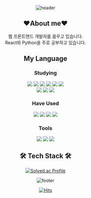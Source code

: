 <div align="center">
    
![header](https://capsule-render.vercel.app/api?type=egg&color=auto&height=250&section=header&text=dobbymin&fontSize=90)

## ❤️About me❤️
웹 프론트엔드 개발자를 꿈꾸고 있습니다. <br>
React와 Python을 주로 공부하고 있습니다.

## My Language

### Studying

<img src="https://img.shields.io/badge/HTML-E34F26?style=flat-square&logo=HTML5&logoColor=white"/>
<img src="https://img.shields.io/badge/CSS-1572B6?style=flat-square&logo=CSS3&logoColor=white"/>
<img src="https://img.shields.io/badge/JavaScript-F7DF1E?style=flat-square&logo=JavaScript&logoColor=white"/>
<img src="https://img.shields.io/badge/React-61DAFB?style=flat-square&logo=React&logoColor=white"/>
<img src="https://img.shields.io/badge/bootstrap-7952B3?style=flat-square&logo=bootstrap&logoColor=white"/>
<img src="https://img.shields.io/badge/Redux-764ABC?style=flat-square&logo=Redux&logoColor=white"/>

<br>
<img src="https://img.shields.io/badge/express-000000?style=flat-square&logo=express&logoColor=white"/>
<img src="https://img.shields.io/badge/node.js-339933?style=flat-square&logo=Node.js&logoColor=white"/>
<img src="https://img.shields.io/badge/mongoDB-47A248?style=flat-square&logo=MongoDB&logoColor=white"/>

### Have Used

<img src="https://img.shields.io/badge/Python-3776AB?style=flat-square&logo=Python&logoColor=white"/>
<img src="https://img.shields.io/badge/C/C++-00599C?style=flat-square&logo=C&logoColor=white"/>
<img src="https://img.shields.io/badge/java-007396?style=flat-square&logo=java&logoColor=white/">
<img src="https://img.shields.io/badge/Git-F05032?style=flat-square&logo=Git&logoColor=white"/>

### Tools
<img src="https://img.shields.io/badge/github-181717?style=flat-square&logo=github&logoColor=white"/>
<img src="https://img.shields.io/badge/Git-F05032?style=flat-square&logo=Git&logoColor=white"/>
<img src="https://img.shields.io/badge/bootstrap-7952B3?style=flat-square&logo=bootstrap&logoColor=white"/>
    
## 🛠 Tech Stack 🛠

[![Solved.ac Profile](http://mazassumnida.wtf/api/v2/generate_badge?boj=dobbymin06)](https://solved.ac/dobbymin06/)

![footer](https://capsule-render.vercel.app/api?type=waving&color=auto&height=100&section=footer)

[![Hits](https://hits.seeyoufarm.com/api/count/incr/badge.svg?url=https%3A%2F%2Fgithub.com%2FDobbymin%2F&count_bg=%233DB7C8&title_bg=%23555555&icon=github.svg&icon_color=%23E7E7E7&title=Github&edge_flat=false)](https://hits.seeyoufarm.com)
</div>
